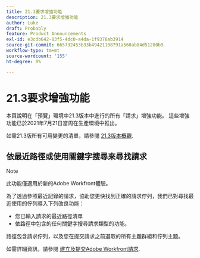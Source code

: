 ```yaml
---
title: 21.3要求增強功能
description: 21.3要求增強功能
author: Luke
draft: Probably
feature: Product Announcements
exl-id: e3cdb642-83f5-4dc0-a4da-1f9378ab3914
source-git-commit: 665732453b33b49421108791a560ab84d51280b9
workflow-type: tm+mt
source-wordcount: '155'
ht-degree: 0%

---
```


# 21.3要求增強功能

本頁說明在「預覽」環境中21.3版本中進行的所有「請求」增強功能。 這些增強功能已於2021年7月21日當周在生產環境中推出。

如需21.3版所有可用變更的清單，請參閱 [21.3版本概觀](../../../product-announcements/product-releases/21.3-release-activity/21-3-release-overview.md).

## 依最近路徑或使用關鍵字搜尋來尋找請求

>[!NOTE]
>
>此功能僅適用於新的Adobe Workfront體驗。

為了透過參照最近記錄的請求，協助您更快找到正確的請求佇列，我們已對尋找最近使用的佇列導入下列改良功能：

* 您已輸入請求的最近路徑清單
* 依路徑中包含的任何關鍵字搜尋請求類型的功能。

路徑包含請求佇列，以及您在提交請求之前選取的所有主題群組和佇列主題。

如需詳細資訊，請參閱 [建立及提交Adobe Workfront請求](/help/quicksilver/manage-work/requests/create-requests/create-submit-requests.md).

